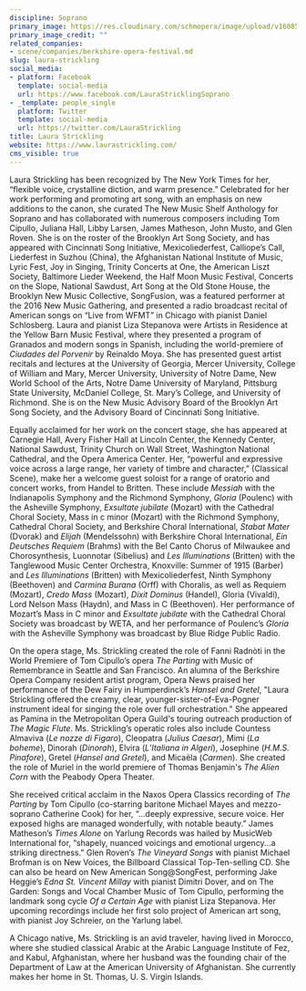 ```yaml
---
discipline: Soprano
primary_image: https://res.cloudinary.com/schmopera/image/upload/v1608595915/media/2020/12/p_3_jsneop.jpg
primary_image_credit: ""
related_companies:
- scene/companies/berkshire-opera-festival.md
slug: laura-strickling
social_media:
- platform: Facebook
  template: social-media
  url: https://www.facebook.com/LauraStricklingSoprano
- _template: people_single
  platform: Twitter
  template: social-media
  url: https://twitter.com/LauraStrickling
title: Laura Strickling
website: https://www.laurastrickling.com/
cms_visible: true
---
```

Laura Strickling has been recognized by The New York Times for her, “flexible voice, crystalline diction, and warm presence.” Celebrated for her work performing and promoting art song, with an emphasis on new additions to the canon, she curated The New Music Shelf Anthology for Soprano and has collaborated with numerous composers including Tom Cipullo, Juliana Hall, Libby Larsen, James Matheson, John Musto, and Glen Roven. She is on the roster of the Brooklyn Art Song Society, and has appeared with Cincinnati Song Initiative, Mexicoliederfest, Calliope’s Call, Liederfest in Suzhou (China), the Afghanistan National Institute of Music, Lyric Fest, Joy in Singing, Trinity Concerts at One, the American Liszt Society, Baltimore Lieder Weekend, the Half Moon Music Festival, Concerts on the Slope, National Sawdust, Art Song at the Old Stone House, the Brooklyn New Music Collective, SongFusion, was a featured performer at the 2016 New Music Gathering, and presented a radio broadcast recital of American songs on “Live from WFMT” in Chicago with pianist Daniel Schlosberg. Laura and pianist Liza Stepanova were Artists in Residence at the Yellow Barn Music Festival, where they presented a program of Granados and modern songs in Spanish, including the world-premiere of _Ciudades del Porvenir_ by Reinaldo Moya. She has presented guest artist recitals and lectures at the University of Georgia, Mercer University, College of William and Mary, Mercer University, University of Notre Dame, New World School of the Arts, Notre Dame University of Maryland, Pittsburg State University, McDaniel College, St. Mary’s College, and University of Richmond. She is on the New Music Advisory Board of the Brooklyn Art Song Society, and the Advisory Board of Cincinnati Song Initiative.

Equally acclaimed for her work on the concert stage, she has appeared at Carnegie Hall, Avery Fisher Hall at Lincoln Center, the Kennedy Center, National Sawdust, Trinity Church on Wall Street, Washington National Cathedral, and the Opera America Center. Her, “powerful and expressive voice across a large range, her variety of timbre and character,” (Classical Scene), make her a welcome guest soloist for a range of oratorio and concert works, from Handel to Britten. These include _Messiah_ with the Indianapolis Symphony and the Richmond Symphony, _Gloria_ (Poulenc) with the Asheville Symphony, _Exsultate jubilate_ (Mozart) with the Cathedral Choral Society, Mass in c minor (Mozart) with the Richmond Symphony, Cathedral Choral Society, and Berkshire Choral International, _Stabat Mater_ (Dvorak) and _Elijah_ (Mendelssohn) with Berkshire Choral International, _Ein Deutsches Requiem_ (Brahms) with the Bel Canto Chorus of Milwaukee and Chorosynthesis, Luonnotar (Sibelius) and _Les Illuminations_ (Britten) with the Tanglewood Music Center Orchestra, Knoxville: Summer of 1915 (Barber) and _Les Illuminations_ (Britten) with Mexicoliederfest,  Ninth Symphony (Beethoven) and _Carmina Burana_ (Orff) with Choralis, as well as Requiem (Mozart), _Credo Mass_ (Mozart), _Dixit Dominus_ (Handel), Gloria (Vivaldi), Lord Nelson Mass (Haydn), and Mass in C (Beethoven). Her performance of Mozart’s Mass in C minor and _Exsultate jubilate_ with the Cathedral Choral Society was broadcast by WETA, and her performance of Poulenc’s _Gloria_ with the Asheville Symphony was broadcast by Blue Ridge Public Radio.

On the opera stage, Ms. Strickling created the role of Fanni Radnòti in the World Premiere of Tom Cipullo’s opera _The Parting_ with Music of Remembrance in Seattle and San Francisco. An alumna of the Berkshire Opera Company resident artist program, Opera News praised her performance of the Dew Fairy in Humperdinck’s _Hansel and Gretel_, "Laura Strickling offered the creamy, clear, younger-sister-of-Eva-Pogner instrument ideal for singing the role over full orchestration."  She appeared as Pamina in the Metropolitan Opera Guild's touring outreach production of _The Magic Flute_. Ms. Strickling’s operatic roles also include Countess Almaviva (_Le nozze di Figaro_), Cleopatra (_Julius Caesar_), Mimi (_La boheme_), Dinorah (_Dinorah_), Elvira (_L’Italiana in Algeri_), Josephine (_H.M.S. Pinafore_), Gretel (_Hansel and Gretel_), and Micaëla (_Carmen_). She created the role of Muriel in the world premiere of Thomas Benjamin's _The Alien Corn_ with the Peabody Opera Theater.

She received critical acclaim in the Naxos Opera Classics recording of _The Parting_ by Tom Cipullo (co-starring baritone Michael Mayes and mezzo-soprano Catherine Cook) for her, “…deeply expressive, secure voice. Her exposed highs are managed wonderfully, with notable beauty.” James Matheson’s _Times Alone_ on Yarlung Records was hailed by MusicWeb International for, “shapely, nuanced voicings and emotional urgency...a striking directness.” Glen Roven’s _The Vineyard Songs_ with pianist Michael Brofman is on New Voices, the Billboard Classical Top-Ten-selling CD.  She can also be heard on New American Song@SongFest, performing Jake Heggie’s _Edna St. Vincent Millay_ with pianist Dimitri Dover, and on The Garden: Songs and Vocal Chamber Music of Tom Cipullo, performing the landmark song cycle _Of a Certain Age_ with pianist Liza Stepanova. Her upcoming recordings include her first solo project of American art song, with pianist Joy Schreier, on the Yarlung label.

A Chicago native, Ms. Strickling is an avid traveler, having lived in Morocco, where she studied classical Arabic at the Arabic Language Institute of Fez, and Kabul, Afghanistan, where her husband was the founding chair of the Department of Law at the American University of Afghanistan. She currently makes her home in St. Thomas, U. S. Virgin Islands.